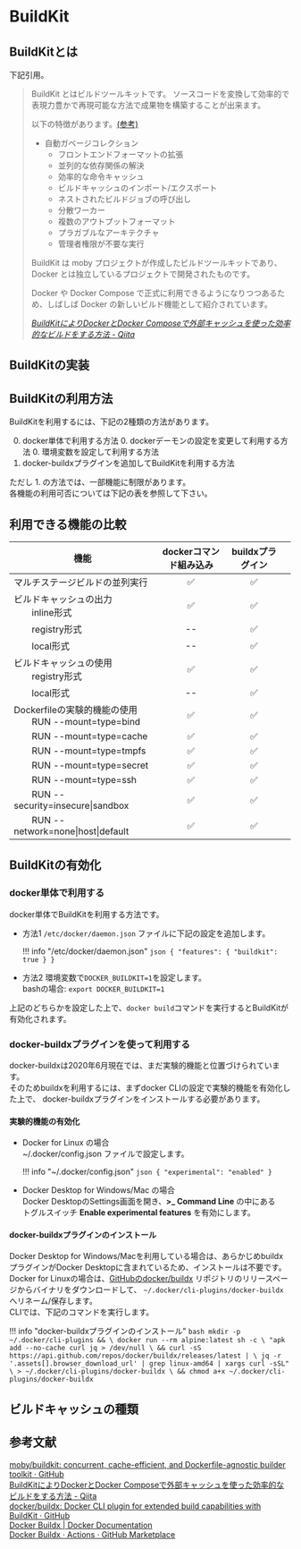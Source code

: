 
# BuildKit

## BuildKitとは
下記引用。  

> BuildKit とはビルドツールキットです。
> ソースコードを変換して効率的で表現力豊かで再現可能な方法で成果物を構築することが出来ます。
> 
> 以下の特徴があります。[(参考)][1]
> 
> * 自動ガベージコレクション
>    * フロントエンドフォーマットの拡張
>    * 並列的な依存関係の解決
>    * 効率的な命令キャッシュ
>    * ビルドキャッシュのインポート/エクスポート
>    * ネストされたビルドジョブの呼び出し
>    * 分散ワーカー
>    * 複数のアウトプットフォーマット
>    * プラガブルなアーキテクチャ
>    * 管理者権限が不要な実行
> 
> BuildKit は moby プロジェクトが作成したビルドツールキットであり、Docker とは独立しているプロジェクトで開発されたものです。
> 
> Docker や Docker Compose で正式に利用できるようになりつつあるため、しばしば Docker の新しいビルド機能として紹介されています。
> 
> <cite>[BuildKitによりDockerとDocker Composeで外部キャッシュを使った効率的なビルドをする方法 - Qiita][2]</cite>

## BuildKitの実装



## BuildKitの利用方法

BuildKitを利用するには、下記の2種類の方法があります。

0. docker単体で利用する方法
    0. dockerデーモンの設定を変更して利用する方法
    0. 環境変数を設定して利用する方法
0. docker-buildxプラグインを追加してBuildKitを利用する方法

ただし 1. の方法では、一部機能に制限があります。  
各機能の利用可否については下記の表を参照して下さい。

## 利用できる機能の比較

| 機能                        | dockerコマンド組み込み |  buildxプラグイン  |   |
| --------------------------- | :--------: | :----------------: | - |
| マルチステージビルドの並列実行                     | ✅ | ✅ |
| ビルドキャッシュの出力<br>&emsp;&emsp;inline形式   | ✅ | ✅ |
| &emsp;&emsp;registry形式                           | -- | ✅ |
| &emsp;&emsp;local形式                              | -- | ✅ |
| ビルドキャッシュの使用<br>&emsp;&emsp;registry形式 | ✅ | ✅ |
| &emsp;&emsp;local形式                              | -- | ✅ |
| Dockerfileの実験的機能の使用<br>&emsp;&emsp;RUN --mount=type=bind | ✅ | ✅ |
| &emsp;&emsp;RUN --mount=type=cache                 | ✅ | ✅ |
| &emsp;&emsp;RUN --mount=type=tmpfs                 | ✅ | ✅ |
| &emsp;&emsp;RUN --mount=type=secret                | ✅ | ✅ |
| &emsp;&emsp;RUN --mount=type=ssh                   | ✅ | ✅ |
| &emsp;&emsp;RUN --security=insecure\|sandbox       | ✅ | ✅ |
| &emsp;&emsp;RUN --network=none\|host\|default      | ✅ | ✅ |

## BuildKitの有効化
### docker単体で利用する
docker単体でBuildKitを利用する方法です。  

* 方法1
    `/etc/docker/daemon.json` ファイルに下記の設定を追加します。


    !!! info "/etc/docker/daemon.json"
        ``` json
        {
           "features": {
                "buildkit": true
            }
        }
        ```

* 方法2
    環境変数で`DOCKER_BUILDKIT=1`を設定します。  
    bashの場合: `export DOCKER_BUILDKIT=1`

上記のどちらかを設定した上で、`docker build`コマンドを実行するとBuildKitが有効化されます。

### docker-buildxプラグインを使って利用する

docker-buildxは2020年6月現在では、まだ実験的機能と位置づけられています。  
そのためbuildxを利用するには、まずdocker CLIの設定で実験的機能を有効化した上で、
docker-buildxプラグインをインストールする必要があります。  

#### 実験的機能の有効化
* Docker for Linux の場合  
    ~/.docker/config.json ファイルで設定します。

    !!! info "~/.docker/config.json"
        ``` json
        {
            "experimental": "enabled"
        }
        ```

* Docker Desktop for Windows/Mac の場合  
    Docker DesktopのSettings画面を開き、**>_ Command Line** の中にある  
    トグルスイッチ **Enable experimental features** を有効にします。

#### docker-buildxプラグインのインストール
Docker Desktop for Windows/Macを利用している場合は、あらかじめbuildxプラグインがDocker Desktopに含まれているため、インストールは不要です。  
Docker for Linuxの場合は、[GitHubのdocker/buildx][3] リポジトリのリリースページからバイナリをダウンロードして、
`~/.docker/cli-plugins/docker-buildx`へリネーム/保存します。  
CLIでは、下記のコマンドを実行します。

!!! info "docker-buildxプラグインのインストール"
    ``` bash
    mkdir -p  ~/.docker/cli-plugins && \
    docker run --rm alpine:latest sh -c \
    "apk add --no-cache curl jq > /dev/null \
    && curl -sS https://api.github.com/repos/docker/buildx/releases/latest | \
        jq -r '.assets[].browser_download_url' | grep linux-amd64 | xargs curl -sSL" \
                > ~/.docker/cli-plugins/docker-buildx \
    && chmod a+x ~/.docker/cli-plugins/docker-buildx
    ```

## ビルドキャッシュの種類

## 参考文献
[moby/buildkit: concurrent, cache-efficient, and Dockerfile-agnostic builder toolkit · GitHub][1]  
[BuildKitによりDockerとDocker Composeで外部キャッシュを使った効率的なビルドをする方法 - Qiita][2]  
[docker/buildx: Docker CLI plugin for extended build capabilities with BuildKit · GitHub][3]  
[Docker Buildx | Docker Documentation][4]  
[Docker Buildx · Actions · GitHub Marketplace][5]  

[1]: https://github.com/moby/buildkit
[2]: https://qiita.com/tatsurou313/items/ad86da1bb9e8e570b6fa
[3]: https://github.com/docker/buildx
[4]: https://docs.docker.com/buildx/working-with-buildx/
[5]: https://github.com/marketplace/actions/docker-buildx
